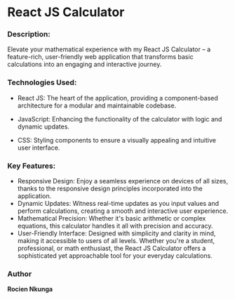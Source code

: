 # React JS Calculator

### Description:

Elevate your mathematical experience with my React JS Calculator – a feature-rich, user-friendly web application that transforms basic calculations into an engaging and interactive journey.

### Technologies Used:

* React JS: The heart of the application, providing a component-based architecture for a modular and maintainable codebase.

* JavaScript: Enhancing the functionality of the calculator with logic and dynamic updates.

* CSS: Styling components to ensure a visually appealing and intuitive user interface.


### Key Features:

* Responsive Design: Enjoy a seamless experience on devices of all sizes, thanks to the responsive design principles incorporated into the application.
* Dynamic Updates: Witness real-time updates as you input values and perform calculations, creating a smooth and interactive user experience.
* Mathematical Precision: Whether it's basic arithmetic or complex equations, this calculator handles it all with precision and accuracy.
* User-Friendly Interface: Designed with simplicity and clarity in mind, making it accessible to users of all levels.
Whether you're a student, professional, or math enthusiast, the React JS Calculator offers a sophisticated yet approachable tool for your everyday calculations.



### Author

**Rocien Nkunga**
